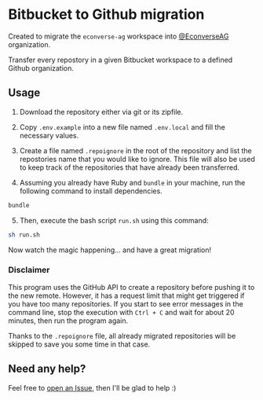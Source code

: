 # Bitbucket to Github migration

Created to migrate the `econverse-ag` workspace into [@EconverseAG](https://github.com/EconverseAG) organization.

Transfer every repostory in a given Bitbucket workspace to a defined Github organization.

## Usage

1. Download the repository either via git or its zipfile.

2. Copy `.env.example` into a new file named `.env.local` and fill the necessary values.

3. Create a file named `.repoignore` in the root of the repository and list the repostories name that you would like to ignore.
This file will also be used to keep track of the repositories that have already been transferred.

4. Assuming you already have Ruby and `bundle` in your machine, run the following command to install dependencies.
```bash
bundle
```

5. Then, execute the bash script `run.sh` using this command:
```bash
sh run.sh
```

Now watch the magic happening... and have a great migration!

### Disclaimer

This program uses the GitHub API to create a repository before pushing it to the new remote. However, it has a request limit that might get triggered if you have too many repositories.
If you start to see error messages in the command line, stop the execution with `Ctrl + C` and wait for about 20 minutes, then run the program again.

Thanks to the `.repoignore` file, all already migrated repositories will be skipped to save you some time in that case.

## Need any help?

Feel free to [open an Issue](https://github.com/EduardoRodriguesF/bitbucket-to-github/issues/new), then I'll be glad to help :)
